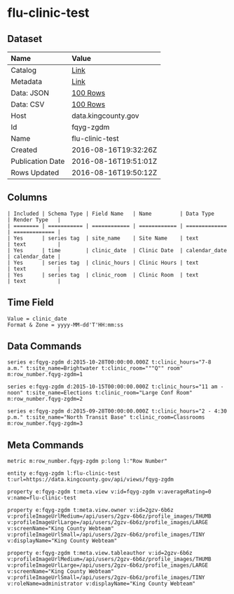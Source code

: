 # flu-clinic-test

## Dataset

| Name | Value |
| :--- | :---- |
| Catalog | [Link](https://catalog.data.gov/dataset/flu-clinic-test) |
| Metadata | [Link](https://data.kingcounty.gov/api/views/fqyg-zgdm) |
| Data: JSON | [100 Rows](https://data.kingcounty.gov/api/views/fqyg-zgdm/rows.json?max_rows=100) |
| Data: CSV | [100 Rows](https://data.kingcounty.gov/api/views/fqyg-zgdm/rows.csv?max_rows=100) |
| Host | data.kingcounty.gov |
| Id | fqyg-zgdm |
| Name | flu-clinic-test |
| Created | 2016-08-16T19:32:26Z |
| Publication Date | 2016-08-16T19:51:01Z |
| Rows Updated | 2016-08-16T19:50:12Z |

## Columns

```ls
| Included | Schema Type | Field Name   | Name         | Data Type     | Render Type   |
| ======== | =========== | ============ | ============ | ============= | ============= |
| Yes      | series tag  | site_name    | Site Name    | text          | text          |
| Yes      | time        | clinic_date  | Clinic Date  | calendar_date | calendar_date |
| Yes      | series tag  | clinic_hours | Clinic Hours | text          | text          |
| Yes      | series tag  | clinic_room  | Clinic Room  | text          | text          |
```

## Time Field

```ls
Value = clinic_date
Format & Zone = yyyy-MM-dd'T'HH:mm:ss
```

## Data Commands

```ls
series e:fqyg-zgdm d:2015-10-28T00:00:00.000Z t:clinic_hours="7-8  a.m." t:site_name=Brightwater t:clinic_room="""Q"" room" m:row_number.fqyg-zgdm=1

series e:fqyg-zgdm d:2015-10-15T00:00:00.000Z t:clinic_hours="11 am - noon" t:site_name=Elections t:clinic_room="Large Conf Room" m:row_number.fqyg-zgdm=2

series e:fqyg-zgdm d:2015-09-28T00:00:00.000Z t:clinic_hours="2 - 4:30 p.m." t:site_name="North Transit Base" t:clinic_room=Classrooms m:row_number.fqyg-zgdm=3
```

## Meta Commands

```ls
metric m:row_number.fqyg-zgdm p:long l:"Row Number"

entity e:fqyg-zgdm l:flu-clinic-test t:url=https://data.kingcounty.gov/api/views/fqyg-zgdm

property e:fqyg-zgdm t:meta.view v:id=fqyg-zgdm v:averageRating=0 v:name=flu-clinic-test

property e:fqyg-zgdm t:meta.view.owner v:id=2gzv-6b6z v:profileImageUrlMedium=/api/users/2gzv-6b6z/profile_images/THUMB v:profileImageUrlLarge=/api/users/2gzv-6b6z/profile_images/LARGE v:screenName="King County Webteam" v:profileImageUrlSmall=/api/users/2gzv-6b6z/profile_images/TINY v:displayName="King County Webteam"

property e:fqyg-zgdm t:meta.view.tableauthor v:id=2gzv-6b6z v:profileImageUrlMedium=/api/users/2gzv-6b6z/profile_images/THUMB v:profileImageUrlLarge=/api/users/2gzv-6b6z/profile_images/LARGE v:screenName="King County Webteam" v:profileImageUrlSmall=/api/users/2gzv-6b6z/profile_images/TINY v:roleName=administrator v:displayName="King County Webteam"
```